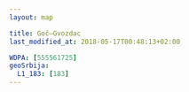 ```yaml
---
layout: map

title: Goč–Gvozdac
last_modified_at: 2018-05-17T00:48:13+02:00

WDPA: [555561725]
geoSrbija:
  L1_183: [183]
---
```

